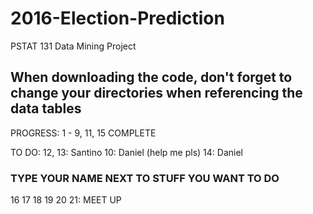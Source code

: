 # 2016-Election-Prediction
PSTAT 131 Data Mining Project

## When downloading the code, don't forget to change your directories when referencing the data tables

PROGRESS: 1 - 9, 11, 15 COMPLETE

TO DO:
12, 13: Santino
10: Daniel (help me pls)
14: Daniel


### TYPE YOUR NAME NEXT TO STUFF YOU WANT TO DO
16
17
18
19
20
21: MEET UP 
